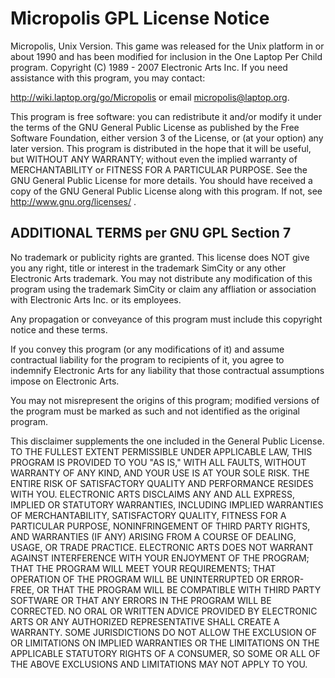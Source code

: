 # Micropolis GPL License Notice #

Micropolis, Unix Version. This game was released for the Unix platform in or about 1990 and has been modified for inclusion in the One Laptop Per Child program. Copyright (C) 1989 - 2007 Electronic Arts Inc. If you need assistance with this program, you may contact:

http://wiki.laptop.org/go/Micropolis or email micropolis@laptop.org.

This program is free software: you can redistribute it and/or modify it under the terms of the GNU General Public License as published by the Free Software Foundation, either version 3 of the License, or (at your option) any later version. This program is distributed in the hope that it will be useful, but WITHOUT ANY WARRANTY; without even the implied warranty of MERCHANTABILITY or FITNESS FOR A PARTICULAR PURPOSE. See the GNU General Public License for more details. You should have received a copy of the GNU General Public License along with this program. If not, see http://www.gnu.org/licenses/ .

## ADDITIONAL TERMS per GNU GPL Section 7 ##

No trademark or publicity rights are granted. This license does NOT give you any right, title or interest in the trademark SimCity or any other Electronic Arts trademark. You may not distribute any modification of this program using the trademark SimCity or claim any affliation or association with Electronic Arts Inc. or its employees.

Any propagation or conveyance of this program must include this copyright notice and these terms.

If you convey this program (or any modifications of it) and assume contractual liability for the program to recipients of it, you agree to indemnify Electronic Arts for any liability that those contractual assumptions impose on Electronic Arts.

You may not misrepresent the origins of this program; modified versions of the program must be marked as such and not identified as the original program.

This disclaimer supplements the one included in the General Public License. TO THE FULLEST EXTENT PERMISSIBLE UNDER APPLICABLE LAW, THIS PROGRAM IS PROVIDED TO YOU "AS IS," WITH ALL FAULTS, WITHOUT WARRANTY OF ANY KIND, AND YOUR USE IS AT YOUR SOLE RISK. THE ENTIRE RISK OF SATISFACTORY QUALITY AND PERFORMANCE RESIDES WITH YOU. ELECTRONIC ARTS DISCLAIMS ANY AND ALL EXPRESS, IMPLIED OR STATUTORY WARRANTIES, INCLUDING IMPLIED WARRANTIES OF MERCHANTABILITY, SATISFACTORY QUALITY, FITNESS FOR A PARTICULAR PURPOSE, NONINFRINGEMENT OF THIRD PARTY RIGHTS, AND WARRANTIES (IF ANY) ARISING FROM A COURSE OF DEALING, USAGE, OR TRADE PRACTICE. ELECTRONIC ARTS DOES NOT WARRANT AGAINST INTERFERENCE WITH YOUR ENJOYMENT OF THE PROGRAM; THAT THE PROGRAM WILL MEET YOUR REQUIREMENTS; THAT OPERATION OF THE PROGRAM WILL BE UNINTERRUPTED OR ERROR-FREE, OR THAT THE PROGRAM WILL BE COMPATIBLE WITH THIRD PARTY SOFTWARE OR THAT ANY ERRORS IN THE PROGRAM WILL BE CORRECTED. NO ORAL OR WRITTEN ADVICE PROVIDED BY ELECTRONIC ARTS OR ANY AUTHORIZED REPRESENTATIVE SHALL CREATE A WARRANTY. SOME JURISDICTIONS DO NOT ALLOW THE EXCLUSION OF OR LIMITATIONS ON IMPLIED WARRANTIES OR THE LIMITATIONS ON THE APPLICABLE STATUTORY RIGHTS OF A CONSUMER, SO SOME OR ALL OF THE ABOVE EXCLUSIONS AND LIMITATIONS MAY NOT APPLY TO YOU.
